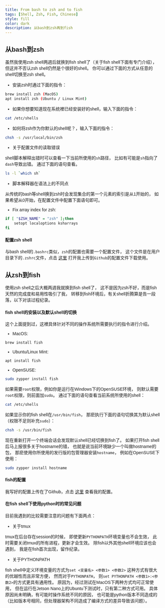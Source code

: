 ```yaml
---
title: From bash to zsh and to fish
tags: [Shell, Zsh, Fish, Chinese]
style: fill
color: dark
description: 从bash到zsh再到fish
---
```


<style type="text/css"> body { font-family: 'STSong', 'Poppins', sans-serif; } </style>

## 从bash到zsh

虽然我使用zsh shell两週后就换到fish shell了（关于fish shell下面有专门介绍），
但这并不否认zsh shell仍然是个很好的shell。
你可以通过下面的方式从任意的shell切换至zsh shell。

* 安装zsh时通过下面的指令：

```sh
brew install zsh (MacOS)
apt install zsh (Ubuntu / Linux Mint)
```

* 如果你想要知道现在系统裡已经安装好的shell，输入下面的指令：

```sh
cat /etc/shells
```

* 如何将zsh作为你默认的shell呢？，输入下面的指令：

```sh
chsh -s /usr/local/bin/zsh
```

* 关于配置文件的读取错误

shell脚本解释出错时可以查看一下当前所使用的`sh`路径，
比如有可能是`sh`指向了`dash`导致出错。
通过下面的语句查看。

```sh
ls -l `which sh`
```

* 脚本解释器在语法上的不同点

从传统的bash等shell换到zsh时会发现集合的第一个元素的索引是从1开始的，
如果希望从0开始，在配置文件中配置下面语句即可。

* Fix array index for zsh:

```sh
if [ "$ZSH_NAME" = "zsh" ];then
	setopt localoptions ksharrays
fi
```

#### 配置zsh shell

与bash shell的`.bashrc`类似，`zsh`的配置也需要一个配置文件，
这个文件是在用户目录下的`.zshrc`文件，点击
[这里](https://github.com/xinii/xinconfig/blob/master/profile/core/zsh.sh)
打开我上传到`Github`的配置文件下载使用。

## 从zsh到fish

使用zsh shell之后大概两週我就换到fish shell了，
这不是因为zsh不好，而是fish天然的完成度和易用性吸引了我，
转移到fish环境后，有关shell折腾算是告一段落，以下对该过程纪录。

#### fish shell的安装以及默认shell的切换

这个上面提到过，这裡具体针对不同的操作系统所需要执行的指令进行介绍。

* MacOS:

```sh
brew install fish
```

* Ubuntu/Linux Mint:

```sh
apt install fish
```

* OpenSUSE:

```sh
sudo zypper install fish
```

如果需要`root`权限，例如你是运行在Windows下的OpenSUSE环境，
则默认需要`root`权限，则前面加`sudo`。
通过下面的语句查看当前系统所使用的shell：

```sh
cat /etc/shells
```

如果显示你的fish shell在`/usr/bin/fish`，
那麽执行下面的语句切换其为默认shell（权限不足则补充`sudo`）：

```sh
chsh -s /usr/bin/fish
```

现在重新打开一个终端会话会发现默认shell已经切换到fish了。
如果打开fish shell后马上报很多关于hostname的错，
也就是说当前环境缺少一个叫做hostname的包，
那麽使用你所使用的发行版的包管理器安装`hostname`，
例如在OpenSUSE下使用：

```sh
sudo zypper install hostname
```

#### fish的配置

我写好的配置上传在了Github，点击
[这里](https://github.com/xinii/xinconfig/tree/master/profile/fish)
查看我的配置。

#### 在fish shell下使用python时的常见问题


目前我遇到的比较需要注意的问题有下面两点：

- 关于tmux

tmux在后台存在session的时候，
即使更新`PYTHONPATH`环境变量也不会生效，
此时需要关闭tmux的所有进程，更新才会生效。
除fish以外其他shell环境应该也会遇到，
我是在fish首次出现，留作纪录。

- 关于PYTHONPATH

fish shell中定义环境变量的方式为`set <变量名> <参数1> <参数2>`
这种方式有很大的优越性而且非常方便，
然而对于`PYTHONPATH`，
则`set PYTHONPATH <参数1>:<参数2>`的方式更具有通用性。
原因为，经过测试在MacOS下两种方式均可正常使用，
但在运行在Jetson Nano上的Ubuntu下测试时，只有第二种方式可用。
具体原因尚未明确，有可能时操作系统不同的原因，
也可能是python版本不同造成的
（比如版本号相同，但处理器架构不同造成了编译方式的差异导致该问题）。
